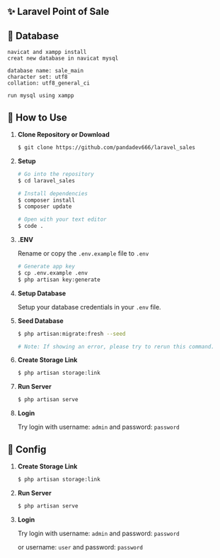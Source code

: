 ## ✨ Laravel Point of Sale


## 🚀 Database

    navicat and xampp install
    creat new database in navicat mysql

    database name: sale_main
    character set: utf8
    collation: utf8_general_ci

    run mysql using xampp

## 🚀 How to Use

1.  **Clone Repository or Download**

    ```bash
    $ git clone https://github.com/pandadev666/laravel_sales
    ```
1. **Setup**
    ```bash
    # Go into the repository
    $ cd laravel_sales

    # Install dependencies
    $ composer install
    $ composer update

    # Open with your text editor
    $ code .
    ```
1. **.ENV**

    Rename or copy the `.env.example` file to `.env`
    ```bash
    # Generate app key
    $ cp .env.example .env
    $ php artisan key:generate
    ```

1. **Setup Database**

    Setup your database credentials in your `.env` file.

1. **Seed Database**
    ```bash
    $ php artisan:migrate:fresh --seed

    # Note: If showing an error, please try to rerun this command.
    ```
1. **Create Storage Link**

    ```bash
    $ php artisan storage:link
    ```
1. **Run Server**

    ```bash
    $ php artisan serve
    ```
1. **Login**

    Try login with username: `admin` and password: `password`

## 🚀 Config

1. **Create Storage Link**

    ```bash
    $ php artisan storage:link
    ```
1. **Run Server**

    ```bash
    $ php artisan serve
    ```
1. **Login**

    Try login with username: `admin` and password: `password`


    or username: `user` and password: `password`